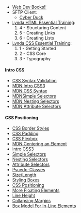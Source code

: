 * [Web Dev Books!!](http://oldobjectsnewideas.com/_reading/_webDevBooks.zip)
* SFTP Client:
  * [Cyber Duck](http://www.cyberduck.io)
* [Lynda HTML Essential Training](https://www.lynda.com/Web-Development-tutorials/HTML-Essential-Training/170427-2.html):
  1. 4 - Structuring Content
  2. 5 - Creating Links
  3. 6 - Creating Lists
* [Lynda CSS Essential Training](https://www.lynda.com/CSS-tutorials/CSS-Essential-Training-1/569190-2.html):
  1. 1 - Getting Started
  2. 2 - CSS Core
  3. 3 - Typography
#### Intro CSS
  * [CSS Syntax Validation](https://jigsaw.w3.org/css-validator/#validate_by_uri)
  * [MDN Intro CSS3](https://developer.mozilla.org/en-US/docs/Web/CSS/CSS3)
  * [MDN CSS Syntax](https://developer.mozilla.org/en-US/docs/Web/CSS/Syntax)
  * [MDNSimple Selectors](https://developer.mozilla.org/en-US/docs/Learn/CSS/Introduction_to_CSS/Simple_selectors)
  * [MDN Nesting Selectors](https://developer.mozilla.org/en-US/docs/Learn/CSS/Introduction_to_CSS/Combinators_and_multiple_selectors)
  * [MDN Attribute Selectors](https://developer.mozilla.org/en-US/docs/Learn/CSS/Introduction_to_CSS/Attribute_selectors)

#### CSS Positioning
* [CSS Border Styles](https://developer.mozilla.org/en-US/docs/Web/CSS/border-style#Values)
* [CSS Padding](https://developer.mozilla.org/en-US/docs/Web/CSS/padding#Syntax)
* [CSS Flexbox](https://developer.mozilla.org/en-US/docs/Learn/CSS/CSS_layout/Flexbox)
* [MDN Centering an Element](https://developer.mozilla.org/en-US/docs/Web/CSS/Layout_cookbook/Center_an_element)
 * [Intro CSS3](https://developer.mozilla.org/en-US/docs/Web/CSS/CSS3)
  * [Simple Selectors](https://developer.mozilla.org/en-US/docs/Learn/CSS/Introduction_to_CSS/Simple_selectors)
  * [Nesting Selectors](https://developer.mozilla.org/en-US/docs/Learn/CSS/Introduction_to_CSS/Combinators_and_multiple_selectors)
  * [Attribute Selectors](https://developer.mozilla.org/en-US/docs/Learn/CSS/Introduction_to_CSS/Attribute_selectors)
  * [Psuedo-Classes](https://developer.mozilla.org/en-US/docs/Learn/CSS/Introduction_to_CSS/Pseudo-classes_and_pseudo-elements)
  * [Size/Length](https://developer.mozilla.org/en-US/docs/Web/CSS/length)
  * [Styling Boxes](https://developer.mozilla.org/en-US/docs/Learn/CSS/Styling_boxes)
  * [CSS Positioning](https://developer.mozilla.org/en-US/docs/Learn/CSS/CSS_layout/Positioning)
  * [More Floating Elements](https://developer.mozilla.org/en-US/docs/Learn/CSS/CSS_layout/Floats)
  * [Line Height](https://developer.mozilla.org/en-US/docs/Web/CSS/line-height)
* [Collapsing Margins](https://www.sitepoint.com/collapsing-margins/)
* [Box Model For In-Line Elements](https://hacks.mozilla.org/2015/03/understanding-inline-box-model/)
